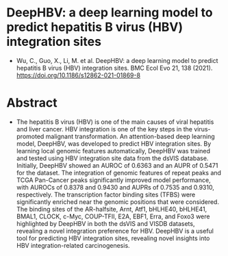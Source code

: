 # DeepHBV: a deep learning model to predict hepatitis B virus (HBV) integration sites
* Wu, C., Guo, X., Li, M. et al. DeepHBV: a deep learning model to predict hepatitis B virus (HBV) integration sites. BMC Ecol Evo 21, 138 (2021). https://doi.org/10.1186/s12862-021-01869-8
# Abstract
* The hepatitis B virus (HBV) is one of the main causes of viral hepatitis and liver cancer. HBV integration is one of the key steps in the virus-promoted malignant transformation. An attention-based deep learning model, DeepHBV, was developed to predict HBV integration sites. By learning local genomic features automatically, DeepHBV was trained and tested using HBV integration site data from the dsVIS database. Initially, DeepHBV showed an AUROC of 0.6363 and an AUPR of 0.5471 for the dataset. The integration of genomic features of repeat peaks and TCGA Pan-Cancer peaks significantly improved model performance, with AUROCs of 0.8378 and 0.9430 and AUPRs of 0.7535 and 0.9310, respectively. The transcription factor binding sites (TFBS) were significantly enriched near the genomic positions that were considered. The binding sites of the AR-halfsite, Arnt, Atf1, bHLHE40, bHLHE41, BMAL1, CLOCK, c-Myc, COUP-TFII, E2A, EBF1, Erra, and Foxo3 were highlighted by DeepHBV in both the dsVIS and VISDB datasets, revealing a novel integration preference for HBV. DeepHBV is a useful tool for predicting HBV integration sites, revealing novel insights into HBV integration-related carcinogenesis.
